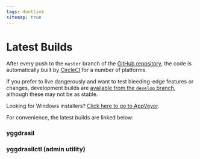 ```yaml
---
tags: dontlink
sitemap: true
---
```


# Latest Builds

After every push to the `master` branch of the [GitHub repository](https://github.com/yggdrasil-network/yggdrasil-go), the code is automatically built by [CircleCI](https://circleci.com/gh/yggdrasil-network/yggdrasil-go) for a number of platforms.

If you prefer to live dangerously and want to test bleeding-edge features or changes, development builds are [available from the `develop` branch](builds-develop.md), although these may not be as stable.

Looking for Windows installers? [Click here to go to AppVeyor](https://ci.appveyor.com/project/neilalexander/yggdrasil-go/build/artifacts).

For convenience, the latest builds are linked below:

<h3>yggdrasil</h3>
<p id="buildArtifactLinks"></p>

<h3>yggdrasilctl (admin utility)</h3>
<p id="buildArtifactLinksCtl"></p>

<!-- TODO sort these to a useful order of some kind -->
<script type="text/javascript">
let url = 'https://circleci.com/api/v1.1/project/github/yggdrasil-network/yggdrasil-go/latest/artifacts?branch=master&filter=successful';
fetch(url).then(function(res) {
  return res.json();
}).then(function (bins) {
  var links = document.createElement('p')
  var ctllinks = document.createElement('p')
  for (var idx in bins) {
    var bin = bins[idx]
    var link = document.createElement('a');
    link.appendChild(document.createTextNode(bin.path));
    link.title = bin.path;
    link.href = bin.url;
    if (bin.path.includes("yggdrasilctl")) {
      ctllinks.appendChild(link);
      ctllinks.appendChild(document.createElement('br'));
    } else {
      links.appendChild(link);
      links.appendChild(document.createElement('br'));
    }
  }
  document.getElementById("buildArtifactLinks").appendChild(links);
  document.getElementById("buildArtifactLinksCtl").appendChild(ctllinks);
})
.catch(err => { throw err });
</script>
